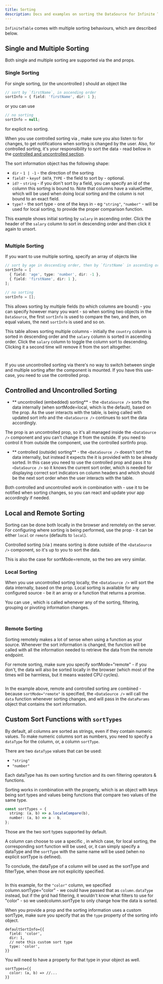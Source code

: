 ```yaml
---
title: Sorting
description: Docs and examples on sorting the DataSource for Infinite Table DataGrid
---
```


`InfiniteTable` comes with multiple sorting behaviours, which are described below.

## Single and Multiple Sorting

Both single and multiple sorting are supported via the <DataSourcePropLink name="sortInfo" /> and <DataSourcePropLink name="defaultSortInfo" /> props.

### Single Sorting

For single sorting, <DataSourcePropLink name="sortInfo" /> (or the uncontrolled <DataSourcePropLink name="defaultSortInfo" />) should an object like

```ts
// sort by `firstName`, in ascending order
sortInfo = { field: 'firstName', dir: 1 };
```

or you can use

```ts
// no sorting
sortInfo = null;
```

for explicit no sorting.

<Note>

When you use controlled sorting via <DataSourcePropLink name="sortInfo" />, make sure you also listen to <DataSourcePropLink name="onSortInfoChange" /> for changes, to get notifications when sorting is changed by the user. Also, for controlled sorting, it's your responsibility to sort the data - read bellow in the [controlled and uncontrolled section](#controlled-and-uncontrolled-sorting).

</Note>

The sort information object has the following shape:

- `dir` - `1 | -1` - the direction of the sorting
- `field?` - `keyof DATA_TYPE` - the field to sort by - optional.
- `id?` - `string` - if you don't sort by a field, you can specify an id of the column this sorting is bound to. Note that columns have a <PropLink name="columns.valueGetter">valueGetter</PropLink>, which will be used when doing local sorting and the column is not bound to an exact field.
- `type?` - the sort type - one of the keys in <DataSourcePropLink name="sortTypes"/> - eg `"string"`, `"number"` - will be used for local sorting, to provide the proper comparison function.

<Sandpack title="Local + uncontrolled single-sorting example">

<Description>

This example shows initial sorting by `salary` in ascending order. Click the header of the `salary` column to sort in descending order and then click it again to unsort.

</Description>

```ts file="local-uncontrolled-single-sorting-example-with-local-data.page.tsx"

```

</Sandpack>

### Multiple Sorting

If you want to use multiple sorting, specify an array of objects like

```ts
// sort by age in descending order, then by `firstName` in ascending order
sortInfo = [
  { field: 'age', type: 'number', dir: -1 },
  { field: 'firstName', dir: 1 },
];

// no sorting
sortInfo = [];
```

This allows sorting by multiple fields (to which columns are bound) - you can specify however many you want - so when sorting two objects in the `DataSource`, the first `sortInfo` is used to compare the two, and then, on equal values, the next `sortInfo` is used and so on.

<Sandpack title="Local + uncontrolled multi-sorting example">

<Description>

This table allows sorting multiple columns - initially the `country` column is sorted in descending order and the `salary` column is sorted in ascending order. Click the `salary` column to toggle the column sort to descending. Clicking it a second time will remove it from the sort altogether.

</Description>

```ts file="local-uncontrolled-multi-sorting-example-with-remote-data.page.tsx"

```

</Sandpack>

<Sandpack title="Remote + uncontrolled multi-sorting example">

```ts file="remote-uncontrolled-multi-sorting-example.page.tsx"

```

</Sandpack>

<Note>

If you use uncontrolled sorting via <DataSourcePropLink name="defaultSortInfo" /> there's no way to switch between single and multiple sorting after the component is mounted. If you have this use-case, you need to use the controlled <DataSourcePropLink name="sortInfo" /> prop.

</Note>

## Controlled and Uncontrolled Sorting

- ** uncontrolled (embedded) sorting** - the `<DataSource />` sorts the data internally (when <DataSourcePropLink name="sortMode">sortMode=local</DataSourcePropLink>, which is the default), based on the <DataSourcePropLink name="defaultSortInfo" /> prop. As the user interacts with the table, <DataSourcePropLink name="onSortInfoChange" /> is being called with updated sort info and the `<DataSource />` continues to sort the data accordingly.


<Note>

The <DataSourcePropLink name="defaultSortInfo" /> prop is an uncontrolled prop, so it's all managed inside the `<DataSource />` component and you can't change it from the outside. If you need to control it from outside the component, use the <DataSourcePropLink name="sortInfo" code={false}>controlled sortInfo</DataSourcePropLink> prop.

</Note>

- ** controlled (outside) sorting** - the `<DataSource />` doesn't sort the data internally, but instead it expects the <DataSourcePropLink name="data" /> it is provided with to be already sorted. In this case you need to use the controlled <DataSourcePropLink name="sortInfo" /> prop and pass it to `<DataSource />` so it knows the current sort order, which is needed for displaying correct sort indicators on column headers and which should be the next sort order when the user interacts with the table.

Both controlled <DataSourcePropLink name="sortInfo" /> and uncontrolled <DataSourcePropLink name="defaultSortInfo" /> work in combination with <DataSourcePropLink name="onSortInfoChange" /> - use it to be notified when sorting changes, so you can react and update your app accordingly if needed.

## Local and Remote Sorting

Sorting can be done both locally in the browser and remotely on the server. For configuring where sorting is being performed, use the <DataSourcePropLink name="sortMode" /> prop - it can be either `local` or `remote` (defaults to `local`).

<Note>

Controlled sorting (via <DataSourcePropLink name="sortInfo" />) means sorting is done outside of the `<DataSource />` component, so it's up to you to sort the data.

This is also the case for <DataSourcePropLink name="sortMode">sortMode=remote</DataSourcePropLink>, so the two are very similar.

</Note>

### Local Sorting

When you use uncontrolled sorting locally, the `<DataSource />` will sort the data internally, based on the <DataSourcePropLink name="defaultSortInfo" /> prop. Local sorting is available for any configured <DataSourcePropLink name="data" /> source - be it an array or a function that returns a promise.

<Note>

You can use <DataSourcePropLink name="onDataParamsChange" />, which is called whenever any of the sorting, filtering, grouping or pivoting information changes.

</Note>

<Sandpack title="Local uncontrolled sorting + local data">

```ts file="local-uncontrolled-single-sorting-example-with-remote-data.page.tsx"

```

</Sandpack>

<Sandpack title="Local uncontrolled sorting + remote data">

```ts file="local-uncontrolled-single-sorting-example-with-remote-data.page.tsx"

```

</Sandpack>

### Remote Sorting

Sorting remotely makes a lot of sense when using a function as your <DataSourcePropLink name="data" /> source. Whenever the sort information is changed, the function will be called with all the information needed to retrieve the data from the remote endpoint.

<Note>

For remote sorting, make sure you specify <DataSourcePropLink name="sortMode">sortMode="remote"</DataSourcePropLink> - if you don't, the data will also be sorted locally in the browser (which most of the times will be harmless, but it means wasted CPU cycles).

</Note>

<Sandpack title="Remote + controlled multi-sorting example">

```ts file="remote-controlled-multi-sorting-example.page.tsx"

```

</Sandpack>

In the example above, remote and controlled sorting are combined - because `sortMode="remote"` is specified, the `<DataSource />` will call the `data` function whenever sorting changes, and will pass in the `dataParams` object that contains the sort information.

## Custom Sort Functions with `sortTypes`

By default, all columns are sorted as strings, even if they contain numeric values. To make numeric columns sort as numbers, you need to specify <PropLink name="columns.dataType" code={false}>a `dataType` for the column</PropLink>, or, <PropLink name="columns.sortType" code={false}>a column `sortType`</PropLink>.

There are two `dataType` values that can be used:

- `"string"`
- `"number"`

Each dataType has its own sorting function and its own filtering operators & functions.

Sorting works in combination with the <PropLink name="sortTypes" /> property, which is an object with keys being sort types and values being functions that compare two values of the same type.

```ts
const sortTypes = {
  string: (a, b) => a.localeCompare(b),
  number: (a, b) => a - b,
};
```

Those are the two sort types supported by default.

<Note>

A column can choose to use a specific <PropLink name="columns.sortType" />, in which case, for local sorting, the corresponding sort function will be used, or, it can simply specify a <PropLink name="columns.dataType">dataType</PropLink> and the `sortType` with the same name will be used (when no explicit <PropLink name="columns.sortType">sortType</PropLink> is defined).

To conclude, the <PropLink name="columns.dataType">dataType</PropLink> of a column will be used as the <PropLink name="columns.sortType">sortType</PropLink> and <PropLink name="columns.filterType">filterType</PropLink>, when those are not explicitly specified.

</Note>

<Sandpack  title="Custom sort by color - magenta will come first">

```ts file="$DOCS/reference/datasource-props/sortTypes-example.page.tsx"

```

</Sandpack>

<Note>

In this example, for the `"color"` column, we specified <PropLink name="columns.sortType">column.sortType="color"</PropLink> - we could have passed that as `column.dataType` instead, but if the grid had filtering, it wouldn't know what filters to use for "color" - so we used<PropLink name="columns.sortType">column.sortType</PropLink> to only change how the data is sorted.

</Note>

<Note>

When you provide a <DataSourcePropLink name="defaultSortInfo"/> prop and the sorting information uses a custom <DataSourcePropLink name="sortTypes">sortType</DataSourcePropLink>, make sure you specify that as the `type` property of the sorting info object.

```tsx
defaultSortInfo={{
  field: 'color',
  dir: 1,
  // note this custom sort type
  type: 'color',
}}
```

You will need to have a property for that type in your <DataSourcePropLink name="sortTypes"/> object as well.

```tsx
sortTypes={{
  color: (a, b) => //...
}}
```

</Note>

